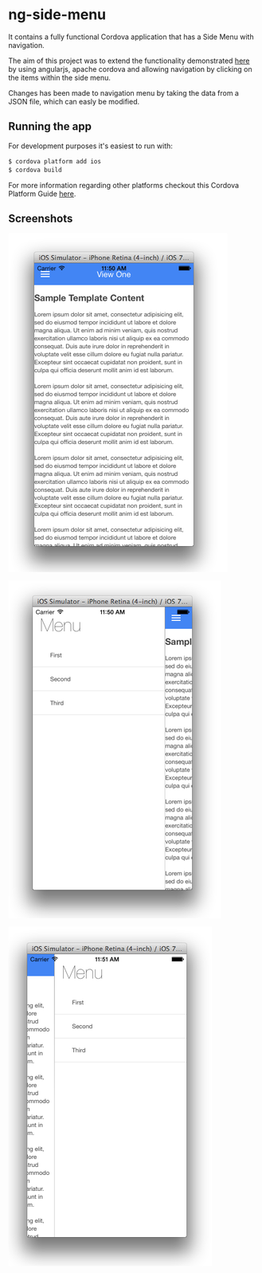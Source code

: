 ng-side-menu
============

It contains a fully functional Cordova application that has a Side Menu with navigation.

The aim of this project was to extend the functionality demonstrated [here](https://github.com/jakiestfu/Snap.js/) by using angularjs, apache cordova and allowing navigation by clicking on the items within the side menu.

Changes has been made to navigation menu by taking the data from a JSON file, which can easly be modified.

## Running the app
For development purposes it's easiest to run with:

```bash
$ cordova platform add ios
$ cordova build
```

For more information regarding other platforms checkout this Cordova Platform Guide [here](http://cordova.apache.org/docs/en/3.5.0/guide_platforms_index.md.html#Platform%20Guides).

## Screenshots
![Page 1](www/img/preview1.png)


![Side Menu](www/img/preview2.png)


![Page 2](www/img/preview3.png)
